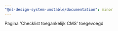 ```yaml
---
"@nl-design-system-unstable/documentation": minor
---
```


Pagina 'Checklist toegankelijk CMS' toegevoegd
